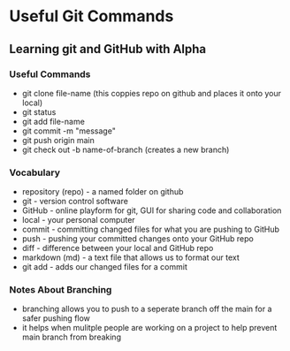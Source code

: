 # Useful Git Commands

## Learning git and GitHub with Alpha

### Useful Commands
- git clone file-name (this coppies repo on github and places it onto your local)
- git status
- git add file-name
- git commit -m "message"
- git push origin main
- git check out -b name-of-branch (creates a new branch)

### Vocabulary
- repository (repo) - a named folder on github
- git - version control software
- GitHub - online playform for git, GUI for sharing code and collaboration
- local - your personal computer
- commit - committing changed files for what you are pushing to GitHub
- push - pushing your committed changes onto your GitHub repo
- diff - difference between your local and GitHub repo
- markdown (md) - a text file that allows us to format our text
- git add - adds our changed files for a commit

### Notes About Branching
- branching allows you to push to a seperate branch off the main for a safer pushing flow
- it helps when mulitple people are working on a project to help prevent main branch from breaking
